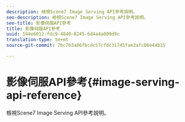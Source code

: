 ```yaml
---
description: 檢視Scene7 Image Serving API參考說明。
seo-description: 檢視Scene7 Image Serving API參考說明。
seo-title: 影像伺服API參考
title: 影像伺服API參考
uuid: 144e6012-fdc9-4840-8245-6d4a4a009d9c
translation-type: tm+mt
source-git-commit: 7bc7b3a86fbcdc57cfdc31745fae3afc06e44b15

---
```



# 影像伺服API參考{#image-serving-api-reference}

檢視Scene7 Image Serving API參考說明。

